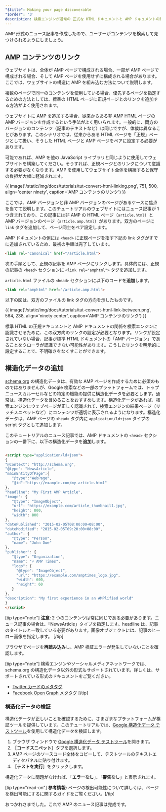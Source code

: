 ```yaml
---
"$title": Making your page discoverable
"$order": '3'
description: 検索エンジンが通常の 正式な HTML ドキュメントと AMP ドキュメントの関係を理解するように、相互リンクをセットアップする必要があります。
---
```


AMP 形式のニュース記事を作成したので、ユーザーがコンテンツを検索して見つけられるようにしましょう。

## AMP コンテンツのリンク

ウェブサイトは、全体が AMP ページで構成される場合、一部が AMP ページで構成される場合、そして AMP ページを使用せずに構成される場合があります。ここでは、ウェブサイトの構造に AMP を組み込む方法について説明します。

複数のページで同一のコンテンツを使用している場合、優先するページを指定するための方法としては、標準の HTML ページに正規ページとのリンクを追加する方法がよく使用されます。

ウェブサイトに AMP を追加する場合、従来からある非 AMP HTML ページの AMP バージョンを作成するという手法がよく用いられます。一般的に、両方のバージョンのコンテンツ（記事のテキストなど）は同じですが、体裁は異なることがあります。このシナリオでは、従来からある HTML ページを「正規」ページとして扱い、そうした HTML ページと AMP ページをペアに設定する必要があります。

可能であれば、AMP を他の JavaScript ライブラリと同じように使用してウェブサイトを構築してください。そうすれば、正規ページとのリンクについて意識する必要がなくなります。AMP を使用してウェブサイト全体を構築すると保守の負担が大幅に軽減されます。

{{ image('/static/img/docs/tutorials/tut-convert-html-linking.png', 751, 500, align='center ninety', caption='AMP コンテンツのリンク') }}

ここでは、AMP バージョンと非 AMP バージョンのページがあるケースに焦点を当てて説明します。このチュートリアルのウェブサイトにはニュース記事が 1 つ含まれており、この記事には非 AMP の HTML ページ（`article.html`）と AMP バージョンのページ（`article.amp.html`）があります。双方のページに `link` タグを追加して、ページ同士をペア設定します。

AMP ドキュメントの側には `<head>` に正規ページを指す下記の link タグがすでに追加されているため、最初の手順は完了しています。

```html
<link rel="canonical" href="/article.html">
```

次の手順として、正規の記事を AMP ページにリンクします。具体的には、正規の記事の `<head>` セクションに `<link rel="amphtml">` タグを追加します。

`article.html` ファイルの `<head>` セクションに以下のコードを**追加**します。

```html
<link rel="amphtml" href="/article.amp.html">
```

以下の図は、双方のファイルの link タグの方向を示したものです。

{{ image('/static/img/docs/tutorials/tut-convert-html-link-between.png', 564, 238, align='ninety center', caption='AMP コンテンツのリンク') }}

標準 HTML の正規ドキュメントと AMP ドキュメントの関係を検索エンジンに認識させるために、この双方向のリンクの設定が必要となります。リンクが設定されていない場合、記事が標準 HTML ドキュメントの「AMP バージョン」であることをクローラが認識できない可能性があります。こうしたリンクを明示的に設定することで、不明確さをなくすことができます。

## 構造化データの追加

[schema.org](http://schema.org/) の構造化データは、有効な AMP ページを作成するために必須のものではありませんが、Google 検索などの一部のプラットフォームでは、トップニュースカルーセルなどの特定の機能の提供に構造化データを必要とします。通常は、構造化データを含めることをおすすめします。構造化データがあれば、検索エンジンにウェブページが正しく認識されて、検索エンジンの結果ページ（リッチスニペットなど）にコンテンツが適切に表示されるようになります。構造化データは、AMP ページの `<head>` タグ内に `application/ld+json` タイプの script タグとして追加します。

このチュートリアルのニュース記事では、AMP ドキュメントの `<head>` セクションの一番下に、以下の構造化データを**追加**します。

```html

<script type="application/ld+json">
{
"@context": "http://schema.org",
"@type": "NewsArticle",
"mainEntityOfPage":{
   "@type":"WebPage",
   "@id":"https://example.com/my-article.html"
},
"headline": "My First AMP Article",
"image": {
   "@type": "ImageObject",
   "url": "https://example.com/article_thumbnail1.jpg",
   "height": 800,
   "width": 800
},
"datePublished": "2015-02-05T08:00:00+08:00",
"dateModified": "2015-02-05T09:20:00+08:00",
"author": {
   "@type": "Person",
   "name": "John Doe"
},
"publisher": {
   "@type": "Organization",
   "name": "⚡ AMP Times",
   "logo": {
     "@type": "ImageObject",
     "url": "https://example.com/amptimes_logo.jpg",
     "width": 600,
     "height": 60
   }
},
"description": "My first experience in an AMPlified world"
}
</script>
```

[tip type="note"] <strong>注意: </strong>  2 つのコンテンツは常に同じである必要があります。ニュース記事の場合は、「NewsArticle」タイプを指定します。headline は、記事のタイトルと一致している必要があります。画像オブジェクトには、記事のヒーロー画像を指定します。 [/tip]

ブラウザでページを**再読み込み**し、AMP 検証エラーが発生していないことを確認します。

[tip type="note"] 検索エンジンやソーシャルメディアネットワークでは、schema.org の構造化データ以外の形式もサポートされています。詳しくは、サポートされている形式のドキュメントをご覧ください。

- [Twitter カードのメタタグ](https://dev.twitter.com/cards/overview)
- [Facebook Open Graph メタタグ](https://developers.facebook.com/docs/sharing/webmasters) [/tip]

### 構造化データの検証

構造化データが正しいことを確認するために、さまざまなプラットフォームが検証ツールを提供しています。このチュートリアルでは、[Google 構造化データ テストツール](https://developers.google.com/structured-data/testing-tool/)を使用して構造化データを検証します。

1. ブラウザ ウィンドウで [Google 構造化データ テストツール](https://developers.google.com/structured-data/testing-tool/)を開きます。
2. ［**コードスニペット**］タブを選択します。
3. AMP ページのソースコード全体をコピーして、テストツールのテキストエディタパネルに貼り付けます。
4. ［**テストを実行**］をクリックします。

構造化データに問題がなければ、「**エラーなし**」、「**警告なし**」と表示されます。

[tip type="read-on"] <strong>参考情報:</strong> ページの検出可能性について詳しくは、<a>ページを検出可能にする</a>に関するガイドをご覧ください。[/tip]

おつかれさまでした。これで AMP のニュース記事は完成です。
